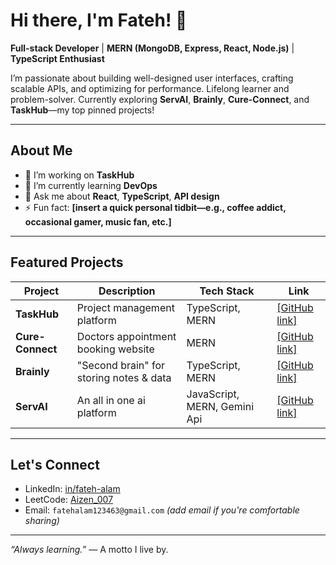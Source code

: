 # Hi there, I'm Fateh! 👋

**Full-stack Developer** | **MERN (MongoDB, Express, React, Node.js)** | **TypeScript Enthusiast**

I’m passionate about building well-designed user interfaces, crafting scalable APIs, and optimizing for performance. Lifelong learner and problem-solver. Currently exploring **ServAI**, **Brainly**, **Cure-Connect**, and **TaskHub**—my top pinned projects!

---

##  About Me
- 🔭 I’m working on **TaskHub**
- 🌱 I’m currently learning **DevOps**
- 💬 Ask me about **React**, **TypeScript**, **API design**
- ⚡ Fun fact: **[insert a quick personal tidbit—e.g., coffee addict, occasional gamer, music fan, etc.]**

---

##  Featured Projects

| Project         | Description                                    | Tech Stack      | Link                         |
|----------------|------------------------------------------------|------------------|------------------------------|
| **TaskHub**     | Project management platform                    | TypeScript, MERN | [[GitHub link]](https://github.com/fateh0007/TaskHub)                |
| **Cure-Connect**| Doctors appointment booking website             | MERN             | [[GitHub link]](https://github.com/fateh0007/Cure-Connect-Appointment-app)                |
| **Brainly**     | "Second brain" for storing notes & data         | TypeScript, MERN | [[GitHub link]    ](https://github.com/fateh0007/Brainly)            |
| **ServAI**      | An all in one ai platform                       | JavaScript, MERN, Gemini Api | [[GitHub link]      ](https://github.com/fateh0007/Serv-Ai)          |

---

##  Let's Connect
- LinkedIn: [in/fateh-alam](https://www.linkedin.com/in/fateh-alam)
- LeetCode: [Aizen_007](https://leetcode.com/u/Aizen_007/)
- Email: `fatehalam123463@gmail.com` *(add email if you're comfortable sharing)*

---

*“Always learning.”* — A motto I live by.
